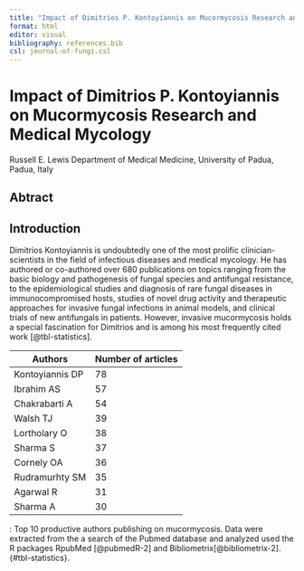 ```yaml
---
title: "Impact of Dimitrios P. Kontoyiannis on Mucormycosis Research and Medical Mycology"
format: html
editor: visual
bibliography: references.bib
csl: journal-of-fungi.csl
---
```


# Impact of Dimitrios P. Kontoyiannis on Mucormycosis Research and Medical Mycology

Russell E. Lewis Department of Medical Medicine, University of Padua, Padua, Italy

## Abtract

## Introduction

Dimitrios Kontoyiannis is undoubtedly one of the most prolific clinician-scientists in the field of infectious diseases and medical mycology. He has authored or co-authored over 680 publications on topics ranging from the basic biology and pathogenesis of fungal species and antifungal resistance, to the epidemiological studies and diagnosis of rare fungal diseases in immunocompromised hosts, studies of novel drug activity and therapeutic approaches for invasive fungal infections in animal models, and clinical trials of new antifungals in patients. However, invasive mucormycosis holds a special fascination for Dimitrios and is among his most frequently cited work [@tbl-statistics].

| Authors         | Number of articles |
|-----------------|--------------------|
| Kontoyiannis DP | 78                 |
| Ibrahim AS      | 57                 |
| Chakrabarti A   | 54                 |
| Walsh TJ        | 39                 |
| Lortholary O    | 38                 |
| Sharma S        | 37                 |
| Cornely OA      | 36                 |
| Rudramurhty SM  | 35                 |
| Agarwal R       | 31                 |
| Sharma A        | 30                 |

: Top 10 productive authors publishing on mucormycosis. Data were extracted from the a search of the Pubmed database and analyzed used the R packages RpubMed [@pubmedR-2] and Bibliometrix[@bibliometrix-2]. {#tbl-statistics}.
